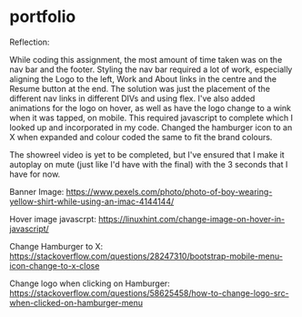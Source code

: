 # portfolio


Reflection:

While coding this assignment, the most amount of time taken was on the nav bar and the footer. Styling the nav bar required a lot of work, especially aligning the Logo to the left, Work and About links in the centre and the Resume button at the end. The solution was just the placement of the different nav links in different DIVs and using flex.
I've also added animations for the logo on hover, as well as have the logo change to a wink when it was tapped, on mobile. This required javascript to complete which I looked up and incorporated in my code. Changed the hamburger icon to an X when expanded and colour coded the same to fit the brand colours.

The showreel video is yet to be completed, but I've ensured that I make it autoplay on mute (just like I'd have with the final) with the 3 seconds that I have for now.


Banner Image: https://www.pexels.com/photo/photo-of-boy-wearing-yellow-shirt-while-using-an-imac-4144144/

Hover image javascrpt: https://linuxhint.com/change-image-on-hover-in-javascript/

Change Hamburger to X: https://stackoverflow.com/questions/28247310/bootstrap-mobile-menu-icon-change-to-x-close

Change logo when clicking on Hamburger: https://stackoverflow.com/questions/58625458/how-to-change-logo-src-when-clicked-on-hamburger-menu